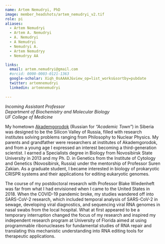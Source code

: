 ```yaml
---
name: Artem Nemudryi, PhD
image: member_headshots/artem_nemudryi_v2.tif
role: pi
aliases:
  - Artem Nemudryi
  - Artem A. Nemudryi
  - A. Nemudryi
  - A Nemudryi
  - Nemudryi A.
  - Artem Nemudryy
  - Nemudryy AA

links:
  email: artem.nemudryi@gmail.com
  #orcid: 0000-0003-0121-1363
  google-scholar: Xiqh_0sAAAAJ&view_op=list_works&sortby=pubdate
  twitter: artemnemudryi
  linkedin: artemnemudryi 
  
---
```


*Incoming Assistant Professor*<br>
*Department of Biochemistry and Molecular Biology*<br>
*UF College of Medicine*<br>

My hometown [Akademgorodok](https://en.wikipedia.org/wiki/Akademgorodok) (Russian for *“Academic Town”*) in Siberia was designed to be the Silicon Valley of Russia, filled with research institutes solving problems ranging from Philosophy to Nuclear Physics. My parents and grandfather were researchers at institutes of Akademgorodok, and from a young age I expressed an interest becoming a third-generation scientist. I earned a Specialists degree in Biology from Novosibirsk State University in 2013 and my Ph. D. in Genetics from the Institute of Cytology and Genetics (Novosibirsk, Russia) under the mentorship of Professor Suren Zakian. As a graduate student, I became interested in biology of prokaryotic CRISPR systems and their applications for editing eukaryotic genomes.

The course of my postdoctoral research with Professor Blake Wiedenheft was far from what I had envisioned when I came to the United States in 2018. When the COVID-19 pandemic broke, my studies wandered off into SARS-CoV-2 research, which included temporal analysis of SARS-CoV-2 in sewage, developing viral diagnostics, and sequencing viral RNA genomes in nasal swabs from the local hospital. What at first appeared to be a temporary interruption changed the focus of my research and inspired my independent research program at University of Florida aimed at using programmable ribonucleases for fundamental studies of RNA repair and translating this mechanistic understanding into RNA editing tools for therapeutic applications.



